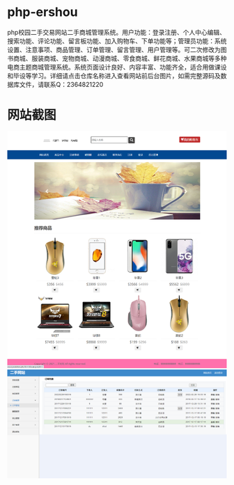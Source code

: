 # php-ershou
php校园二手交易网站二手商城管理系统。用户功能：登录注册、个人中心编辑、搜索功能、评论功能、留言板功能、加入购物车、下单功能等；管理员功能：系统设置、注意事项、商品管理、订单管理、留言管理、用户管理等。可二次修改为图书商城、服装商城、宠物商城、动漫商城、零食商城、鲜花商城、水果商城等多种电商主题商城管理系统。系统页面设计良好、内容丰富、功能齐全，适合用做课设和毕设等学习。详细请点击仓库名称进入查看网站前后台图片，如需完整源码及数据库文件，请联系Q：2364821220
# 网站截图
![image](https://github.com/hzl0898/php-ershou/blob/main/前台首页.png)
![image](https://github.com/hzl0898/php-ershou/blob/main/后台订单列表.png)
